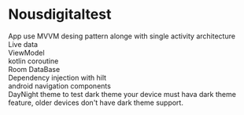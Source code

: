 # Nousdigitaltest


App use MVVM desing pattern alonge with  single activity architecture \
Live data\
ViewModel\
kotlin coroutine\
Room DataBase\
Dependency injection with hilt\
android navigation components\
DayNight theme  to test dark theme your device must hava dark theme feature, older devices don't have dark theme support. 


